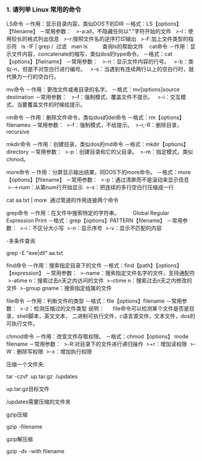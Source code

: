 ### 1. 请列举 Linux 常用的命令
LS命令
－作用：显示目录内容，类似DOS下的DIR
－格式：LS【options】【filename】
－常用参数：
  >-a:all，不隐藏任何以"."字符开始的文件
  >-l：使用较长的格式列出信息
  >-r:按照文件名的逆序打印输出
  >-F:加上文件类型的指示符
  ls -lF | grep /  过滤
  man ls          查询ls的帮助文件
  
cat命令
－作用：显示文件内容，concatenate的缩写，类似dos的type命令。
－格式：cat【options】【fielname】
－常用参数：
  >-n：显示文件内容的行号。
  >-b：类似-n，但是不对空白行进行编号。
  >-s：当遇到有连续两行以上的空白行时，就代换为一行的空白行。

mv命令
－作用：更改文件或者目录的名字。
－格式：mv[options]source destination
－常用参数：
  >-f：强制模式，覆盖文件不提示。
  >-i：交互模式，当要覆盖文件的时候给提示。

rm命令
－作用：删除文件命令，类似dos的del命令
－格式：rm【options】filenames
－常用参数：
 >-f：强制模式，不给提示。
 >-r,-R：删除目录，recursive

mkdir命令
－作用：创建目录，类似dos的md命令
－格式：mkdir【options】directory
－常用参数：
 >-p：创建目录和它的父目录。
 >-m：指定模式，类似chmod。

more命令
－作用：分屏显示输出结果，同DOS下的more命令。
－格式：more【options】【filename】
－常用参数：
 >-p：通过清屏而不是滚动来显示信息
 >-＋num：从第num行开始显示
 >-s：把连续的多行空白行压缩成一行

cat aa.txt | more  通过管道的作用连接两个命令

grep命令
－作用：在文件中搜索特定的字符串。
        Global Regular Expression Print
－格式：grep【options】PATTERN【filename】
－常用参数：
 >-i：不区分大小写
 >-n：显示序号
 >-v：显示不匹配的内容

-多条件查询

grep -E "exe|dll" aa.txt

find命令
－作用：搜索指定目录下的文件
－格式：find【path】【options】【expression】
－常用参数：
 >-name：搜索指定文件名字的文件，支持通配符
 >-atime n：搜索过去n天之内访问的文件
 >-ctime n：搜索过去n天之内修改的文件
 >-group gname：搜索指定组属的文件

file命令
－作用：判断文件的类型
－格式：file【options】filename
－常用参数：
 >-z：检测压缩过的文件类型
说明：
     file命令可以检测某个文件是否是目录，shell脚本，英文文本，
二进制可执行文件，c语言源文件，文本文件，dos的可执行文件。

chmod命令
－作用：改变文件存取权限。
－格式：chmod【options】 mode filename
－常用参数：
 >-R:对目录下的文件进行递归操作
 >+r：增加读权限
 >-W：删除写权限
 >-x：增加执行权限

压缩一个文件夹:

tar -czvf  up.tar.gz  /updates

up.tar.gz目标文件

/updates需要压缩的文件夹

gzip压缩

gzip -filename

gzip解压缩

gzip -dv -with filename
